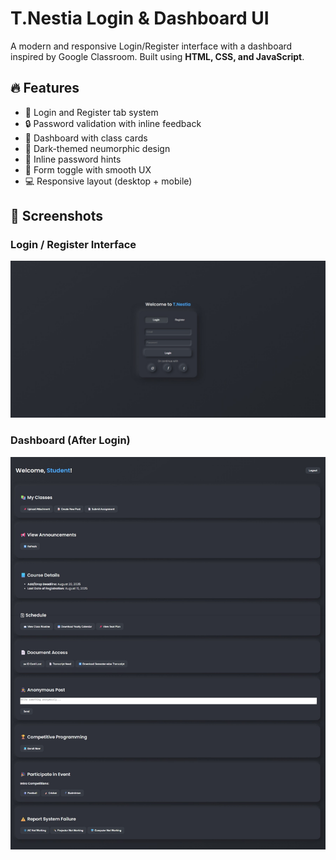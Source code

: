 # T.Nestia Login & Dashboard UI

A modern and responsive Login/Register interface with a dashboard inspired by Google Classroom. Built using **HTML, CSS, and JavaScript**.

## 🔥 Features

- 👤 Login and Register tab system
- 🔒 Password validation with inline feedback
- 🧠 Dashboard with class cards
- 🎨 Dark-themed neumorphic design
- 💬 Inline password hints
- 🔁 Form toggle with smooth UX
- 💻 Responsive layout (desktop + mobile)

## 📸 Screenshots

### Login / Register Interface
![Login UI](screenshots/login.jpeg)

### Dashboard (After Login)
![Dashboard UI](screenshots/dashboard.jpeg)

